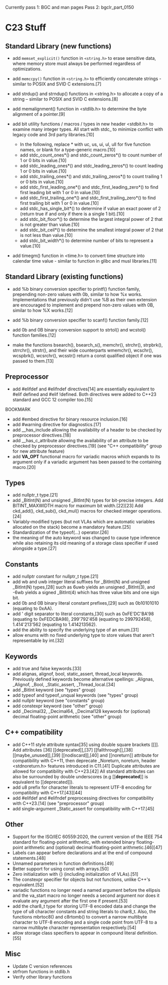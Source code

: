 Currently pass 1: BGC and man pages
Pass 2: bgclr_part_0150

# C23 Stuff

## Standard Library (new functions)

* add `memset_explicit()` function in `<string.h>` to erase sensitive
  data, where memory store must always be performed regardless of
  optimizations.

* add `memccpy()` function in `<string.h>` to efficiently concatenate
  strings - similar to POSIX and SVID C extensions.[7]

* add strdup() and strndup() functions in <string.h> to allocate a copy
  of a string – similar to POSIX and SVID C extensions.[8]

* add memalignment() function in <stdlib.h> to determine the byte
  alignment of a pointer.[9]

* add bit utility functions / macros / types in new header <stdbit.h> to
  examine many integer types. All start with stdc_ to minimize conflict
  with legacy code and 3rd party libraries.[10]
  * In the following, replace * with uc, us, ui, ul, ull for five
    function names, or blank for a type-generic macro.[10]
  * add stdc_count_ones*() and stdc_count_zeros*() to count number of 1
    or 0 bits in value.[10]
  * add stdc_leading_ones*() and stdc_leading_zeros*() to count leading
    1 or 0 bits in value.[10]
  * add stdc_trailing_ones*() and stdc_trailing_zeros*() to count
    trailing 1 or 0 bits in value.[10]
  * add stdc_first_leading_one*() and stdc_first_leading_zero*() to find
    first leading bit with 1 or 0 in value.[10]
  * add stdc_first_trailing_one*() and stdc_first_trailing_zero*() to
    find first trailing bit with 1 or 0 in value.[10]
  * add stdc_has_single_bit*() to determine if value an exact power of 2
    (return true if and only if there is a single 1 bit).[10]
  * add stdc_bit_floor*() to determine the largest integral power of 2
    that is not greater than value.[10]
  * add stdc_bit_ceil*() to determine the smallest integral power of 2
    that is not less than value.[10]
  * add stdc_bit_width*() to determine number of bits to represent a
    value.[10]

* add timegm() function in <time.h> to convert time structure into
  calendar time value - similar to function in glibc and musl
  libraries.[11]

## Standard Library (existing functions)

* add %b binary conversion specifier to printf() function family,
  prepending non-zero values with 0b, similar to how %x works.
  Implementations that previously didn't use %B as their own extension
  are encouraged to implement and prepend non-zero values with 0B,
  similar to how %X works.[12]

* add %b binary conversion specifier to scanf() function family.[12]

* add 0b and 0B binary conversion support to strtol() and wcstol()
  function families.[12]

* make the functions bsearch(), bsearch_s(), memchr(), strchr(),
  strpbrk(), strrchr(), strstr(), and their wide counterparts wmemchr(),
  wcschr(), wcspbrk(), wcsrchr(), wcsstr() return a const qualified
  object if one was passed to them.[13]

## Preprocessor

* add #elifdef and #elifndef directives[14] are essentially equivalent
  to #elif defined and #elif !defined. Both directives were added to
  C++23 standard and GCC 12 compiler too.[15]

BOOKMARK

* add #embed directive for binary resource inclusion.[16]
* add #warning directive for diagnostics.[17]
* add __has_include allowing the availability of a header to be checked
  by preprocessor directives.[18]
* add __has_c_attribute allowing the availability of an attribute to be
  checked by preprocessor directives.[19] (see "C++ compatibility" group
  for new attribute feature)
* add __VA_OPT__ functional macro for variadic macros which expands to
  its argument only if a variadic argument has been passed to the
  containing macro.[20]

## Types

* add nullptr_t type.[21]
* add _BitInt(N) and unsigned _BitInt(N) types for bit-precise integers.
  Add BITINT_MAXWIDTH macro for maximum bit width.[22][23] Add
  ckd_add(), ckd_sub(), ckd_mul() macros for checked integer
  operations.[24]
* Variably-modified types (but not VLAs which are automatic variables
  allocated on the stack) become a mandatory feature.[25]
* Standardization of the typeof(...) operator.[26]
* the meaning of the auto keyword was changed to cause type inference
  while also retaining its old meaning of a storage class specifier if
  used alongside a type.[27]

## Constants

* add nullptr constant for nullptr_t type.[21]
* add wb and uwb integer literal suffixes for _BitInt(N) and unsigned
  _BitInt(N) types,[28] such as 6uwb yields an unsigned _BitInt(3), and
  -6wb yields a signed _BitInt(4) which has three value bits and one
  sign bit.
* add 0b and 0B binary literal constant prefixes,[29] such as 0b10101010
  (equating to 0xAA).
* add ' digit separator to literal constants,[30] such as 0xFE'DC'BA'98
  (equating to 0xFEDCBA98), 299'792'458 (equating to 299792458),
  1.414'213'562 (equating to 1.414213562).
* add the ability to specify the underlying type of an enum.[31]
* allow enums with no fixed underlying type to store values that aren't
  representable by int.[32]

## Keywords

* add true and false keywords.[33]
* add alignas, alignof, bool, static_assert, thread_local keywords.
  Previously defined keywords become alternative spellings: _Alignas,
  _Alignof, _Bool, _Static_assert, _Thread_local.[34]
* add _BitInt keyword (see "types" group)
* add typeof and typeof_unqual keywords (see "types" group)
* add nullptr keyword (see "constants" group)
* add constexpr keyword (see "other" group)
* add _Decimal32, _Decimal64, _Decimal128 keywords for (optional)
  decimal floating-point arithmetic (see "other" group)

## C++ compatibility

* add C++11 style attribute syntax[35] using double square brackets
  [[]]. Add attributes [36] [[deprecated]],[37] [[fallthrough]],[38]
  [[maybe_unused]],[39] [[nodiscard]],[40] and [[noreturn]] attribute
  for compatibility with C++11, then deprecate _Noreturn, noreturn,
  header <stdnoreturn.h> features introduced in C11.[41] Duplicate
  attributes are allowed for compatibility with C++23.[42] All standard
  attributes can also be surrounded by double underscores (e.g
  [[__deprecated__]] is equivalent to [[deprecated]]).
* add u8 prefix for character literals to represent UTF-8 encoding for
  compatibility with C++17.[43][44]
* add #elifdef and #elifndef preprocessing directives for compatibility
  with C++23.[14] (see "preprocessor" group)
* add single-argument _Static_assert for compatibility with C++17.[45]

## Other

* Support for the ISO/IEC 60559:2020, the current version of the IEEE
  754 standard for floating-point arithmetic, with extended binary
  floating-point arithmetic and (optional) decimal floating-point
  arithmetic.[46][47]
* Labels can appear before declarations and at the end of compound
  statements.[48]
* Unnamed parameters in function definitions.[49]
* Better support for using const with arrays.[50]
* Zero initialization with {} (including initialization of VLAs).[51]
* The constexpr specifier for objects but not functions, unlike C++'s
  equivalent.[52]
* variadic functions no longer need a named argument before the ellipsis
  and the va_start macro no longer needs a second argument nor does it
  evaluate any argument after the first one if present.[53]
* add the char8_t type for storing UTF-8 encoded data and change the
  type of u8 character constants and string literals to char8_t. Also,
  the functions mbrtoc8() and c8rtomb() to convert a narrow multibyte
  character to UTF-8 encoding and a single code point from UTF-8 to a
  narrow multibyte character representation respectively.[54]
* allow storage class specifiers to appear in compound literal
  definition.[55]

## Misc

* Update C version references
* strfrom functions in stdlib.h
* Verify other library functions
